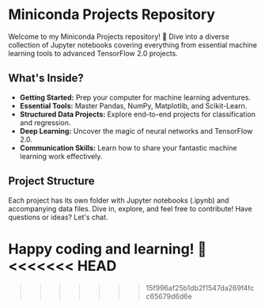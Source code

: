 # Miniconda Projects Repository

Welcome to my Miniconda Projects repository! 🚀 Dive into a diverse collection of Jupyter notebooks covering everything from essential machine learning tools to advanced TensorFlow 2.0 projects.

## What's Inside?

- **Getting Started:** Prep your computer for machine learning adventures.
- **Essential Tools:** Master Pandas, NumPy, Matplotlib, and Scikit-Learn.
- **Structured Data Projects:** Explore end-to-end projects for classification and regression.
- **Deep Learning:** Uncover the magic of neural networks and TensorFlow 2.0.
- **Communication Skills:** Learn how to share your fantastic machine learning work effectively.

## Project Structure

Each project has its own folder with Jupyter notebooks (.ipynb) and accompanying data files. Dive in, explore, and feel free to contribute! Have questions or ideas? Let's chat.

Happy coding and learning! 🌟
<<<<<<< HEAD
=======


>>>>>>> 15f996af25b1db2f1547da269f4fcc65679d6d6e

